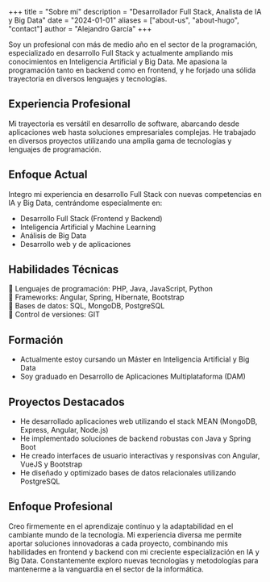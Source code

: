 +++
title = "Sobre mí"
description = "Desarrollador Full Stack, Analista de IA y Big Data"
date = "2024-01-01"
aliases = ["about-us", "about-hugo", "contact"]
author = "Alejandro García"
+++

Soy un profesional con más de medio año en el sector de la programación, especializado en desarrollo Full Stack y actualmente ampliando mis conocimientos en Inteligencia Artificial y Big Data. Me apasiona la programación tanto en backend como en frontend, y he forjado una sólida trayectoria en diversos lenguajes y tecnologías.

## Experiencia Profesional

Mi trayectoria es versátil en desarrollo de software, abarcando desde aplicaciones web hasta soluciones empresariales complejas. He trabajado en diversos proyectos utilizando una amplia gama de tecnologías y lenguajes de programación.

## Enfoque Actual

Integro mi experiencia en desarrollo Full Stack con nuevas competencias en IA y Big Data, centrándome especialmente en:

- Desarrollo Full Stack (Frontend y Backend)
- Inteligencia Artificial y Machine Learning
- Análisis de Big Data
- Desarrollo web y de aplicaciones

## Habilidades Técnicas

🏅 Lenguajes de programación: PHP, Java, JavaScript, Python  
🏅 Frameworks: Angular, Spring, Hibernate, Bootstrap  
🏅 Bases de datos: SQL, MongoDB, PostgreSQL  
🏅 Control de versiones: GIT

## Formación

- Actualmente estoy cursando un Máster en Inteligencia Artificial y Big Data
- Soy graduado en Desarrollo de Aplicaciones Multiplataforma (DAM)

## Proyectos Destacados

- He desarrollado aplicaciones web utilizando el stack MEAN (MongoDB, Express, Angular, Node.js)
- He implementado soluciones de backend robustas con Java y Spring Boot
- He creado interfaces de usuario interactivas y responsivas con Angular, VueJS y Bootstrap
- He diseñado y optimizado bases de datos relacionales utilizando PostgreSQL

## Enfoque Profesional

Creo firmemente en el aprendizaje continuo y la adaptabilidad en el cambiante mundo de la tecnología. Mi experiencia diversa me permite aportar soluciones innovadoras a cada proyecto, combinando mis habilidades en frontend y backend con mi creciente especialización en IA y Big Data. Constantemente exploro nuevas tecnologías y metodologías para mantenerme a la vanguardia en el sector de la informática.
